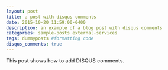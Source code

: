 ```yaml
---
layout: post
title: a post with disqus comments
date: 2015-10-20 11:59:00-0400
description: an example of a blog post with disqus comments
categories: sample-posts external-services
tags: dummyposts #formatting code
disqus_comments: true
---
```

This post shows how to add DISQUS comments.
